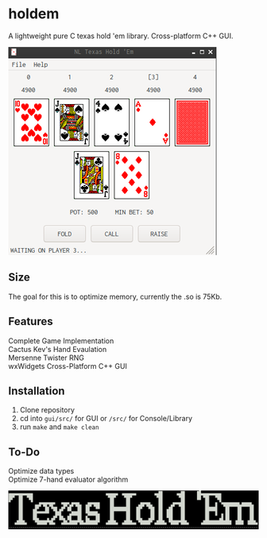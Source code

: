 # holdem
A lightweight pure C texas hold 'em library. Cross-platform C++ GUI.

![GUI](readme/gui_showcase.png)

## Size
The goal for this is to optimize memory, currently the .so is 75Kb.
## Features
Complete Game Implementation <br />
Cactus Kev's Hand Evaulation <br />
Mersenne Twister RNG <br />
wxWidgets Cross-Platform C++ GUI <br />

## Installation
1. Clone repository
2. cd into ```gui/src/``` for GUI or ```/src/``` for Console/Library
3. run ```make``` and ```make clean```
## To-Do
Optimize data types <br />
Optimize 7-hand evaluator algorithm

![Console Title](readme/console_showcase.png)
